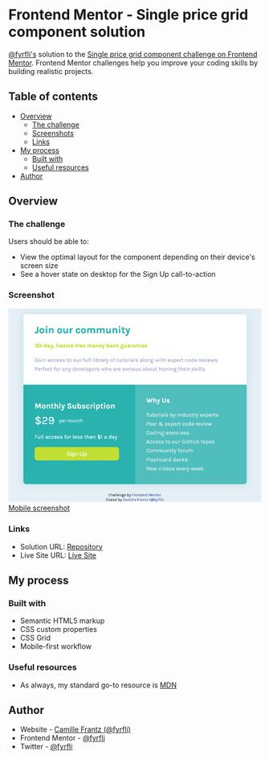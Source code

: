 # Frontend Mentor - Single price grid component solution

[@fyrfli's](https://www.frontendmentor.io/profile/fyrfli) solution to the [Single price grid component challenge on Frontend Mentor](https://www.frontendmentor.io/challenges/single-price-grid-component-5ce41129d0ff452fec5abbbc). Frontend Mentor challenges help you improve your coding skills by building realistic projects. 

## Table of contents

- [Overview](#overview)
  - [The challenge](#the-challenge)
  - [Screenshots](#screenshot)
  - [Links](#links)
- [My process](#my-process)
  - [Built with](#built-with)
  - [Useful resources](#useful-resources)
- [Author](#author)

## Overview

### The challenge

Users should be able to:

- View the optimal layout for the component depending on their device's screen size
- See a hover state on desktop for the Sign Up call-to-action

### Screenshot

![](./images/desktop-screenshot.png)
[Mobile screenshot](./images/mobile-screenshot.png)

### Links

- Solution URL: [Repository](https://github.com/fyrfli/single-price-component)
- Live Site URL: [Live Site](https://fyrfli.github.io/single-price-component)

## My process

### Built with

- Semantic HTML5 markup
- CSS custom properties
- CSS Grid
- Mobile-first workflow


### Useful resources

- As always, my standard go-to resource is [MDN](https://developer.mozilla.org/) 
## Author

- Website - [Camille Frantz (@fyrfli)](https://fyrfli.github.io)
- Frontend Mentor - [@fyrfli](https://www.frontendmentor.io/profile/fyrfli)
- Twitter - [@fyrfli](https://www.twitter.com/fyrfli)
